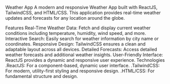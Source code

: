 Weather App
A modern and responsive Weather App built with ReactJS, TailwindCSS, and HTML/CSS. This application provides real-time weather updates and forecasts for any location around the globe.

Features
Real-Time Weather Data: Fetch and display current weather conditions including temperature, humidity, wind speed, and more.
Interactive Search: Easily search for weather information by city name or coordinates.
Responsive Design: TailwindCSS ensures a clean and adaptable layout across all devices.
Detailed Forecasts: Access detailed weather forecasts and additional weather insights.
User-Friendly Interface: ReactJS provides a dynamic and responsive user experience.
Technologies
.ReactJS: For a component-based, dynamic user interface.
.TailwindCSS: For modern, utility-first styling and responsive design.
.HTML/CSS: For fundamental structure and design.

